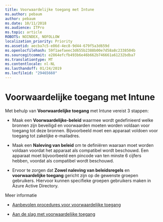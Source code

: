 ```yaml
---
title: Voorwaardelijke toegang met Intune
ms.author: pebaum
author: pebaum
ms.date: 10/11/2018
ms.audience: ITPro
ms.topic: article
ROBOTS: NOINDEX, NOFOLLOW
localization_priority: Priority
ms.assetid: aecba7c5-e86d-4ec8-9d44-679f5a3d659d
ms.openlocfilehash: 59f1aefaeec3d655b2388b00e7d58a8c2338504b
ms.sourcegitcommit: e2864efcfb493b6e46b662b746661a61232bdba7
ms.translationtype: MT
ms.contentlocale: nl-NL
ms.lasthandoff: 01/24/2019
ms.locfileid: "29465660"
---
```

# <a name="conditional-access-with-intune"></a>Voorwaardelijke toegang met Intune

Met behulp van **Voorwaardelijke toegang** met Intune vereist 3 stappen: 
  
- Maak een **Voorwaardelijke-beleid** waarmee wordt gedefinieerd welke bronnen zijn beveiligd en voorwaarden moeten worden voldaan voor toegang tot deze bronnen. Bijvoorbeeld moet een apparaat voldoen voor toegang tot zakelijke e-mailadres. 
    
- Maak een **Naleving van beleid** om te definiëren waaraan moet worden voldaan voordat het apparaat als compatibel wordt beschouwd. Een apparaat moet bijvoorbeeld een pincode van ten minste 6 cijfers hebben, voordat als compatibel wordt beschouwd. 
    
- Ervoor te zorgen dat **Zowel naleving van beleidsregels** en **voorwaardelijke toegang** gericht zijn op de gewenste groepen gebruikers. Hiervoor kunnen specifieke groepen gebruikers maken in Azure Active Directory. 
    
Meer informatie
  
- [Aanbevolen procedures voor voorwaardelijke toegang](https://docs.microsoft.com/en-us/azure/active-directory/conditional-access/best-practices)
    
- [Aan de slag met voorwaardelijke toegang](https://docs.microsoft.com/en-us/azure/active-directory/active-directory-conditional-access-azure-portal-get-started)
    

